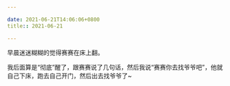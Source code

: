 ```yaml
---

date: 2021-06-21T14:06:06+0800
title:: 2021-06-21

---
```


早晨迷迷糊糊的觉得赛赛在床上翻。

我后面算是“彻底”醒了，跟赛赛说了几句话，然后我说“赛赛你去找爷爷吧”，他就自己下床，跑去自己开门，然后出去找爷爷了~
